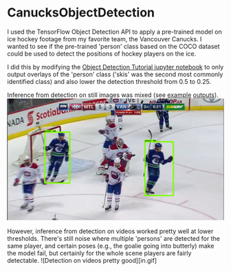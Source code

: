 # CanucksObjectDetection

I used the TensorFlow Object Detection API to apply a pre-trained model on ice hockey footage from my favorite team, the Vancouver Canucks. I wanted to see if the pre-trained 'person' class based on the COCO dataset could be used to detect the positions of hockey players on the ice.

I did this by modifying the [Object Detection Tutorial jupyter notebook][1] to only output overlays of the 'person' class ('skis' was the second most commonly identified class) and also lower the detection threshold from 0.5 to 0.25.

Inference from detection on still images was mixed (see [example](example_outputs_blue) [outputs](example_outputs_white)).
![Detection on still images mixed](example_outputs_blue/ex5_50.png)

However, inference from detection on videos worked pretty well at lower thresholds. There's still noise where multiple 'persons' are detected for the same player, and certain poses (e.g., the goalie going into butterly) make the model fail, but certainly for the whole scene players are fairly detectable.
![Detection on videos pretty good][in.gif]

[1]: object_detection_tutorial_modified.ipynb

